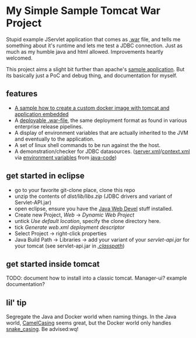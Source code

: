 # My Simple Sample Tomcat War Project

Stupid example JServlet application that comes as [.war](releases) file, and tells me something about it's runtime and lets me test a JDBC connection. Just as much as my humble java and html allowed. Improvements heartly welcomed.

This project aims a slight bit further than apache's [sample application](https://tomcat.apache.org/tomcat-7.0-doc/appdev/sample/). But its basically just a PoC and debug thing, and documentation for myself.

## features
- [A sample how to create a custom docker image with tomcat and application embedded](dist/Docker/README.md)
- A [deployable .war-file](https://github.com/maldex/MySimpleSampleTomcatWar/releases), the same deployment format as found in various enterprise release pipelines.
- A display of environment variables that are actually inherited to the JVM and eventually to the application.
- A set of linux shell commands to be run against the the host.
- A demonstration/checker for JDBC datasources. ([server.xml](dist/server.xml)/[context.xml](dist/context.xml) via [environment variables](dist/Docker/load_env.sh) from [java-code](src/SimpleJdbcTest.java))

## get started in eclipse
- go to your favorite git-clone place, clone this repo
- unzip the contents of _dist/lib/libs.zip_ (JDBC drivers and variant of Servlet-API.jar)
- open eclipse, ensure you have the [Java Web Devel](README.eclipse.md) stuff installed.
- Create new Project, _Web_ -> _Dynamic Web Project_
- untick _Use default location_, specify the clone directory here.
- tick _Generate web.xml deployment descriptor_
- Select Project -> right-click properties
- Java Build Path ->  Libraries -> add your variant of your _servlet-api.jar_ for your tomcat (see servlet-api.jar in [_.classpath_](.classpath))

## get started inside tomcat
TODO: document how to install into a classic tomcat. Manager-ui? example documentation?

## lil' tip
Segregate the Java and Docker world when naming things. In the Java world, [CamelCasing](https://en.wikipedia.org/wiki/Camel_case) seems great, but the Docker world only handles [snake_casing](https://en.wikipedia.org/wiki/Snake_case). Be advised:wq!